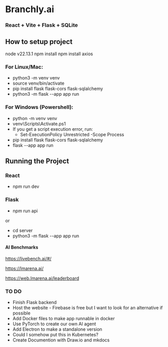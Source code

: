 # Branchly.ai

### React + Vite + Flask + SQLite

## How to setup project

node v22.13.1
npm install
npm install axios

### For Linux/Mac:

- python3 -m venv venv
- source venv/bin/activate
- pip install flask flask-cors flask-sqlalchemy
- python3 -m flask --app app run

### For Windows (Powershell):

- python -m venv venv
- venv\Scripts\Activate.ps1
- If you get a script execution error, run:
  - Set-ExecutionPolicy Unrestricted -Scope Process
- pip install flask flask-cors flask-sqlalchemy
- flask --app app run

## Running the Project

### React

- npm run dev

### Flask

- npm run api

or

- cd server
- python3 -m flask --app app run

#### AI Benchmarks
https://livebench.ai/#/

https://lmarena.ai/

https://web.lmarena.ai/leaderboard

### TO DO
- Finish Flask backend
- Host the website - Firebase is free but I want to look for an alternative if possible
- Add Docker files to make app runnable in docker
- Use PyTorch to create our own AI agent
- Add Electron to make a standalone version
- Could I somehow put this in Kubernetes?
- Create Documention with Draw.io and mkdocs
